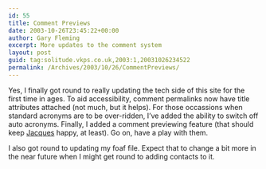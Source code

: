 ```yaml
---
id: 55
title: Comment Previews
date: 2003-10-26T23:45:22+00:00
author: Gary Fleming
excerpt: More updates to the comment system
layout: post
guid: tag:solitude.vkps.co.uk,2003:1,20031026234522
permalink: /Archives/2003/10/26/CommentPreviews/
---
```

Yes, I finally got round to really updating the tech side of this site for the first time in ages. To aid accessibility, comment permalinks now have title attributes attached (not much, but it helps). For those occassions when standard acronyms are to be over-ridden, I&#8217;ve added the ability to switch off auto acronyms. Finally, I added a comment previewing feature (that should keep [Jacques](http://golem.ph.utexas.edu/~distler/blog/index.shtml) happy, at least). Go on, have a play with them.

I also got round to updating my foaf file. Expect that to change a bit more in the near future when I might get round to adding contacts to it.